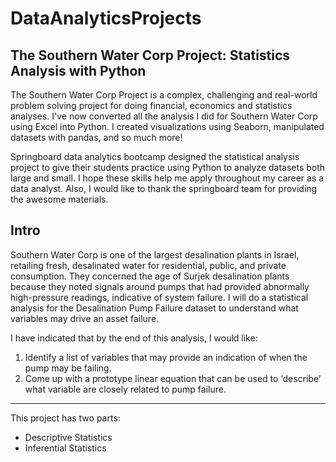 # DataAnalyticsProjects
 
 **The Southern Water Corp Project: Statistics Analysis with Python**
---
The Southern Water Corp Project is a complex, challenging and real-world problem solving  project for doing financial, economics and statistics analyses. I've now converted all the analysis I did for Southern Water Corp using Excel into Python. I created visualizations using Seaborn, manipulated datasets with pandas, and so much more! 

Springboard data analytics bootcamp designed the statistical analysis project to give their students practice using Python to analyze datasets both large and small. I hope these skills help me apply throughout my career as a data analyst. Also, I would like to thank the springboard team for providing the awesome materials. 

**Intro**
---
Southern Water	Corp is	one of the largest desalination plants in Israel, retailing fresh, desalinated water for residential, public, and private consumption. They concerned the age of Surjek desalination plants because they noted signals around pumps that had provided abnormally high-pressure readings, indicative of system failure. I will do a statistical analysis for the Desalination Pump Failure dataset to understand what variables may drive an asset failure. 

I have indicated that by the end of this analysis, I would like:
   1. Identify a list of variables that may provide an indication of when the	pump may be failing. 
   2. Come up with a prototype linear equation that can be	 used to ‘describe’ what	variable are closely related	to pump failure.
---
This project has two parts:
- Descriptive Statistics
- Inferential Statistics
